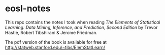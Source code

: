 # eosl-notes

This repo contains the notes I took when reading *The Elements of Statistical
Learning: Data Mining, Inference, and Prediction, Second Edition* by Trevor
Hastie, Robert Tibshirani & Jerome Friedman.

The pdf version of the book is available for free at http://statweb.stanford.edu/~tibs/ElemStatLearn/
